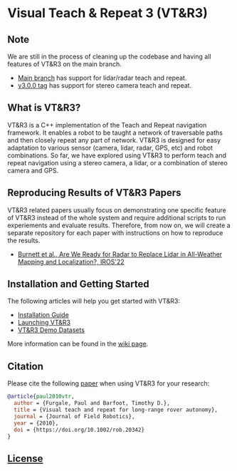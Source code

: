 # Visual Teach &amp; Repeat 3 (VT&amp;R3)

## Note

We are still in the process of cleaning up the codebase and having all features of VT&amp;R3 on the main branch.

- [Main branch](https://github.com/utiasASRL/vtr3) has support for lidar/radar teach and repeat.
- [v3.0.0 tag](https://github.com/utiasASRL/vtr3/tree/v3.0.0) has support for stereo camera teach and repeat.

## What is VT&amp;R3?

VT&amp;R3 is a C++ implementation of the Teach and Repeat navigation framework. It enables a robot to be taught a network of traversable paths and then closely repeat any part of network. VT&amp;R3 is designed for easy adaptation to various sensor (camera, lidar, radar, GPS, etc) and robot combinations. So far, we have explored using VT&amp;R3 to perform teach and repeat navigation using a stereo camera, a lidar, or a combination of stereo camera and GPS.

## Reproducing Results of VT&amp;R3 Papers

VT&amp;R3 related papers usually focus on demonstrating one specific feature of VT&amp;R3 instead of the whole system and require additional scripts to run experiements and evaluate results. Therefore, from now on, we will create a separate repository for each paper with instructions on how to reproduce the results.

- [Burnett et al., Are We Ready for Radar to Replace Lidar in All-Weather Mapping and Localization?, IROS'22](https://github.com/utiasASRL/radar_topometric_localization)

## Installation and Getting Started

The following articles will help you get started with VT&amp;R3:

- [Installation Guide](https://github.com/utiasASRL/vtr3/wiki/Installation)
- [Launching VT&amp;R3](https://github.com/utiasASRL/vtr3/wiki/Getting-Started)
- [VT&amp;R3 Demo Datasets](https://github.com/utiasASRL/vtr3/wiki/VTR3-Sample-Datasets)

More information can be found in the [wiki page](https://github.com/utiasASRL/vtr3/wiki).

## Citation

Please cite the following [paper](https://onlinelibrary.wiley.com/doi/full/10.1002/rob.20342) when using VT&amp;R3 for your research:

```bibtex
@article{paul2010vtr,
  author = {Furgale, Paul and Barfoot, Timothy D.},
  title = {Visual teach and repeat for long-range rover autonomy},
  journal = {Journal of Field Robotics},
  year = {2010},
  doi = {https://doi.org/10.1002/rob.20342}
}
```

## [License](./LICENSE)

